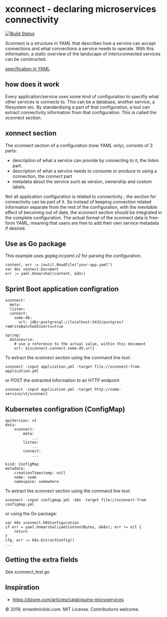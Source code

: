 # xconnect - declaring microservices connectivity

[![Build Status](https://travis-ci.org/emicklei/xconnect.png)](https://travis-ci.org/emicklei/xconnect)

Xconnect is a structure in YAML that describes how a service can accept connections and what connections a service needs to operate.
With this information, a static overview of the landscape of intercconnected services can be constructed.

[specification in YAML](https://raw.githubusercontent.com/emicklei/xconnect/master/spec-xconnect.yaml)

## how does it work

Every application/service uses some kind of configuration to specifiy what other services is connects to.
This can be a database, another service, a filesystem etc.
By standardising a part of that configuration, a tool can extract connectivity information from that configuration.
This is called the xconnect section.

## xonnect section

The xconnect section of a configuration (now YAML only), consists of 3 parts:

- description of what a service can provide by connecting to it, the *listen* part.
- description of what a service needs to consume or produce to using a connection, the *connect* part
- metadata about the service such as version, ownership and custom labels.

Not all application configuration is related to connectivity ; the section for connectivity can be part of it.
So instead of keeping connection related information separate from the rest of the configuration, with the inevitable effect of becoming out of date, the xconnect section should be integrated in the complete configuration.
The actual format of the xconnect data is free-form YAML, meaning that users are free to add their own service metadata if desired.

## Use as Go package

This example uses *gopkg.in/yaml.v2* for parsing the configuration.

    content, err := ioutil.ReadFile("your-app.yaml")
    var doc xonnect.Document
    err := yaml.Unmarshal(content, &doc)

## Sprint Boot application configration

    xconnect:
      meta: 
      listen:
      connect:
        some-db:
          url: jdbc:postgresql://localhost:5432/postgres?reWriteBatchedInserts=true
 
    spring:
      datasource:
        # use a reference to the actual value, within this document
        url: ${xconnect.connect.some-db.url}

To extract the xconnect section using the command line tool:

    xconnect -input application.yml -target file://xconnect-from-application.yml

or POST the extracted information to an HTTP endpoint

    xconnect -input application.yml -target http://some-service/v1/xconnect

## Kubernetes configration (ConfigMap)

    apiVersion: v1
    data:
        xconnect:
            meta: 
                ...
            listen:
                ...
            connect:
                ...
            
    kind: ConfigMap
    metadata:
        creationTimestamp: null
        name: some
        namespace: somewhere

To extract the xconnect section using the command line tool:

    xconnect -input configmap.yml -k8s -target file://xconnect-from-configmap.yml

or using the Go package:

    var k8s xconnect.K8SConfiguration
    if err = yaml.Unmarshal(yamlContentBytes, &k8s); err != nil {
        return
    }
    cfg, err := k8s.ExtractConfig()
    ...

## Getting the extra fields

See xconnect_test.go

## Inspiration

- https://dzone.com/articles/cataloguing-microservices


© 2019, ernestmicklei.com. MIT License. Contributions welcome.
